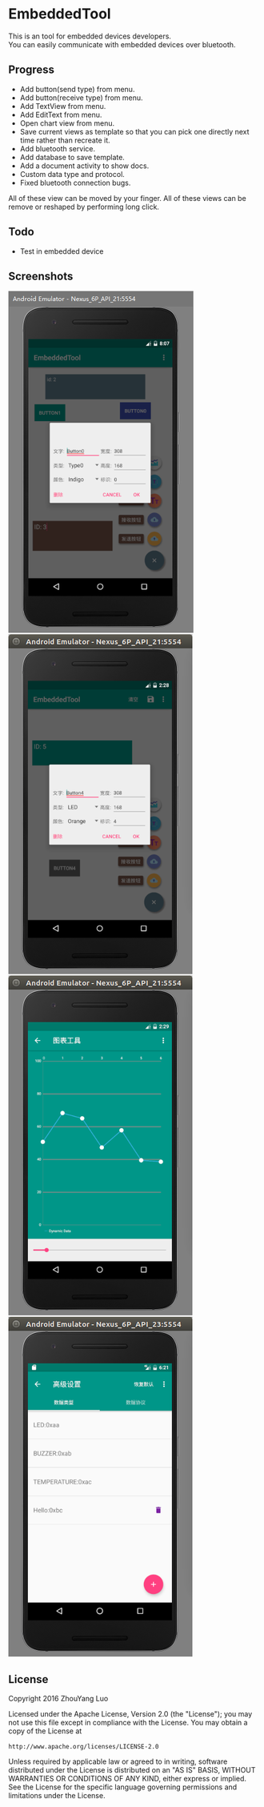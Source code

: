 # EmbeddedTool
This is an tool for embedded devices developers.  
You can easily communicate with embedded devices over bluetooth.

## Progress
* Add button(send type) from menu.
* Add button(receive type) from menu.
* Add TextView from menu.
* Add EditText from menu.
* Open chart view from menu.
* Save current views as template so that you can pick one directly next time rather than recreate it.
* Add bluetooth service.
* Add database to save template.
* Add a document activity to show docs.
* Custom data type and protocol.
* Fixed bluetooth connection bugs.

All of these view can be moved by your finger.
All of these views can be remove or reshaped by performing long click.

## Todo
* Test in embedded device

## Screenshots
![Main](https://github.com/StupidL/EmbeddedTool/blob/master/art/main.PNG)
![Main2](https://github.com/StupidL/EmbeddedTool/blob/master/art/main.png)
![Chart](https://github.com/StupidL/EmbeddedTool/blob/master/art/chart.png)
![Type](https://github.com/StupidL/EmbeddedTool/blob/master/art/type.png)

## License
Copyright 2016 ZhouYang Luo

Licensed under the Apache License, Version 2.0 (the "License");
you may not use this file except in compliance with the License.
You may obtain a copy of the License at

    http://www.apache.org/licenses/LICENSE-2.0

Unless required by applicable law or agreed to in writing, software
distributed under the License is distributed on an "AS IS" BASIS,
WITHOUT WARRANTIES OR CONDITIONS OF ANY KIND, either express or implied.
See the License for the specific language governing permissions and
limitations under the License.
